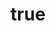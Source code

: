 ---
startDate: "2025-03-18"
endDate: "2025-03-22"
title:
  en: "Spring Special Week"
  de: "Frühlings-Spezialwoche"
items:
  - day: "Monday"
    name:
      en: "Mushroom Risotto"
      de: "Pilzrisotto"
    description:
      en: "Creamy arborio rice with seasonal mushrooms"
      de: "Cremiger Arborio-Reis mit Saisonpilzen"
    price: 9.90
    order: 1
  - day: "Monday"
    name:
      en: "Tomato Soup"
      de: "Tomatensuppe"
    description:
      en: "Classic tomato soup with basil and croutons"
      de: "Klassische Tomatensuppe mit Basilikum und Croutons"
    price: 6.90
    order: 2
  - day: "Tuesday"
    name:
      en: "Chicken Curry"
      de: "Hähnchen-Curry"
    description:
      en: "Tender chicken pieces in a mild curry sauce with rice"
      de: "Zarte Hähnchenstücke in milder Currysauce mit Reis"
    price: 10.90
    order: 1
  - day: "Tuesday"
    name:
      en: "Vegetable Quiche"
      de: "Gemüsequiche"
    description:
      en: "Homemade quiche with seasonal vegetables and a side salad"
      de: "Hausgemachte Quiche mit Saisongemüse und Beilagensalat"
    price: 8.90
    order: 2
  - day: "Wednesday"
    name:
      en: "Beef Goulash"
      de: "Rindergulasch"
    description:
      en: "Slow-cooked beef goulash with potatoes and vegetables"
      de: "Langsam gegarter Rindergulasch mit Kartoffeln und Gemüse"
    price: 11.90
    order: 1
  - day: "Wednesday"
    name:
      en: "Stuffed Bell Peppers"
      de: "Gefüllte Paprika"
    description:
      en: "Bell peppers stuffed with rice, vegetables, and feta cheese"
      de: "Paprika gefüllt mit Reis, Gemüse und Feta-Käse"
    price: 9.90
    order: 2
  - day: "Thursday"
    name:
      en: "Fish & Chips"
      de: "Fish & Chips"
    description:
      en: "Crispy fried fish with potato wedges and homemade tartar sauce"
      de: "Knusprig gebratener Fisch mit Kartoffelspalten und hausgemachter Tartarsauce"
    price: 12.90
    order: 1
  - day: "Thursday"
    name:
      en: "Pasta Primavera"
      de: "Pasta Primavera"
    description:
      en: "Penne with spring vegetables in a light cream sauce"
      de: "Penne mit Frühlingsgemüse in leichter Sahnesauce"
    price: 8.90
    order: 2
  - day: "Friday"
    name:
      en: "Wiener Schnitzel"
      de: "Wiener Schnitzel"
    description:
      en: "Traditional breaded veal schnitzel with potato salad"
      de: "Traditionelles paniertes Kalbsschnitzel mit Kartoffelsalat"
    price: 13.90
    order: 1
  - day: "Friday"
    name:
      en: "Spinach Lasagna"
      de: "Spinat-Lasagne"
    description:
      en: "Homemade lasagna with spinach, ricotta, and tomato sauce"
      de: "Hausgemachte Lasagne mit Spinat, Ricotta und Tomatensauce"
    price: 9.90
    order: 2
---